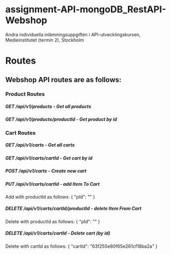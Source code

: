 # assignment-API-mongoDB_RestAPI-Webshop

Andra individuella inlämningsuppgiften i API-utvecklingskursen, Medieinstitutet (termin 2), Stockholm

# Routes

## Webshop API routes are as follows:

### Product Routes

##### GET /api/v1/products - Get all products

##### GET /api/v1/products/productId - Get product by id

### Cart Routes

##### GET /api/v1/carts - Get all carts

##### GET /api/v1/carts/cartId - Get cart by id

##### POST /api/v1/carts - Create new cart

##### PUT /api/v1/carts/cartId - add Item To Cart

Add with productId as follows:
{
"pId": ""
}

##### DELETE /api/v1/carts/cartId/productId - delete Item From Cart

Delete with productId as follows:
{
"pId": ""
}

##### DELETE /api/v1/carts/cartId - Delete cart (by id)

Delete with cartId as follows:
{
"cartId": "63f255e80f65e261cf18ba2a"
}
